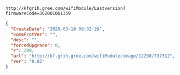 `http://kfgrih.gree.com/wifiModule/Lastversion?firmwareCode=362001061359`

```json
{
  "CreateDate": "2020-03-18 09:32:29",
  "commProtVer": "",
  "desc": "",
  "forcedUpgrade": 0,
  "r": 200,
  "url": "http://kf.grih.gree.com/wifiModule/image/12290/737312",
  "ver": "0.02"
}
```